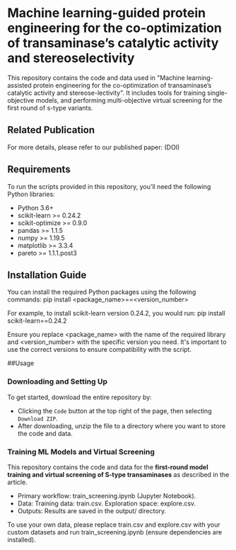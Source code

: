 # Machine learning-guided protein engineering for the co-optimization of transaminase’s catalytic activity and stereoselectivity
This repository contains the code and data used in "Machine learning-assisted protein engineering for the co-optimization of transaminase’s catalytic activity and stereose-lectivity". It includes tools for training single-objective models, and performing multi-objective virtual screening for the first round of s-type variants.

## Related Publication
For more details, please refer to our published paper: (DOI)

## Requirements
To run the scripts provided in this repository, you'll need the following Python libraries:
- Python  3.6+
- scikit-learn >= 0.24.2
- scikit-optimize >= 0.9.0
- pandas >= 1.1.5
- numpy >= 1.19.5
- matplotlib >= 3.3.4
- pareto >= 1.1.1.post3

## Installation Guide

You can install the required Python packages using the following commands: 
pip install <package_name>==<version_number>

For example, to install scikit-learn version 0.24.2, you would run:
pip install scikit-learn==0.24.2

Ensure you replace <package_name> with the name of the required library and <version_number> with the specific version you need. It's important to use the correct versions to ensure compatibility with the script.

##Usage
### Downloading and Setting Up
   To get started, download the entire repository by:
   - Clicking the `Code` button at the top right of the page, then selecting `Download ZIP`.
   - After downloading, unzip the file to a directory where you want to store the code and data.

### Training ML Models and Virtual Screening
   This repository contains the code and data for the **first-round model training and virtual screening of S-type transaminases** as described in the article.
   - Primary workflow: train_screening.ipynb (Jupyter Notebook).
   - Data: Training data: train.csv.
           Exploration space: explore.csv.
   - Outputs: Results are saved in the output/ directory.

   To use your own data, please replace train.csv and explore.csv with your custom datasets and run train_screening.ipynb (ensure dependencies are installed).

